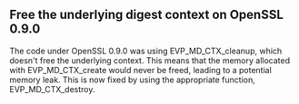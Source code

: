 ## Free the underlying digest context on OpenSSL 0.9.0

The code under OpenSSL 0.9.0 was using EVP_MD_CTX_cleanup, which doesn't free the underlying context. This means that the memory allocated with EVP_MD_CTX_create would never be freed, leading to a potential memory leak. This is now fixed by using the appropriate function, EVP_MD_CTX_destroy.

